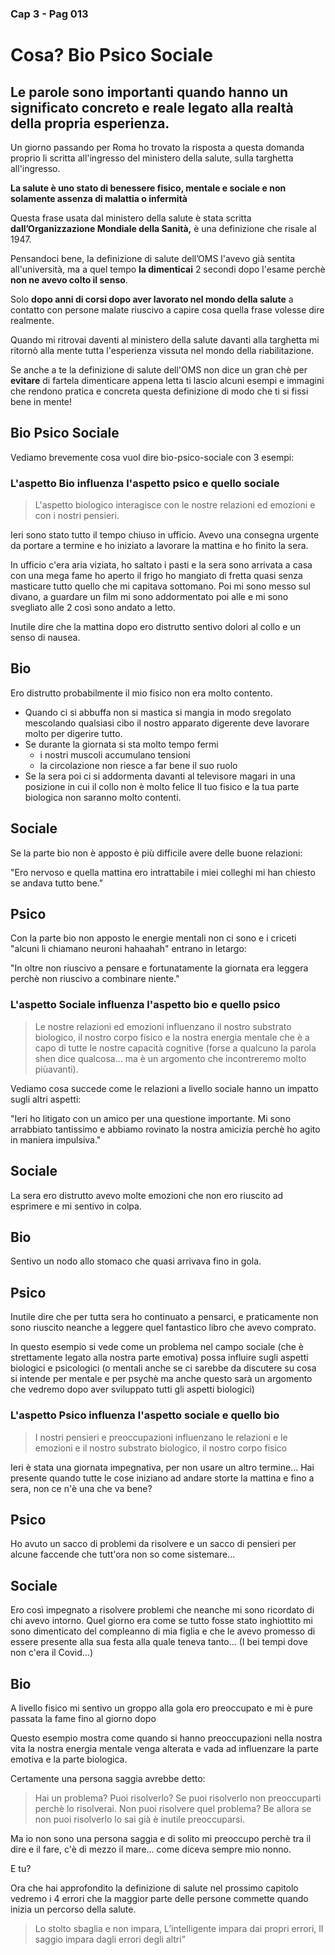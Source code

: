 ### Cap 3 - Pag 013


# Cosa? Bio Psico Sociale 
## Le parole sono importanti quando hanno un significato concreto e reale legato alla realtà della propria esperienza.

Un giorno passando per Roma ho trovato la risposta a questa domanda proprio li scritta all'ingresso del ministero della salute, sulla targhetta all'ingresso.

**La salute è uno stato di benessere fisico, mentale e sociale e non solamente assenza di malattia o infermità**

Questa frase usata dal ministero della salute è stata scritta **dall’Organizzazione Mondiale della Sanità,** è una definizione che risale al 1947.

Pensandoci bene, la definizione di salute dell’OMS l'avevo già sentita all'università, ma a quel tempo **la dimenticai** 2 secondi dopo l'esame perchè **non ne avevo colto il senso**.

Solo **dopo anni di corsi dopo aver lavorato nel mondo della salute** a contatto con persone malate riuscivo a capire cosa quella frase volesse dire realmente.

Quando mi ritrovai daventi al ministero della salute davanti alla targhetta mi ritornò alla mente tutta l'esperienza vissuta nel mondo della riabilitazione.

Se anche a te la definizione di salute dell'OMS non dice un gran chè per **evitare** di fartela dimenticare appena letta ti lascio alcuni esempi e immagini che rendono pratica e concreta questa definizione di modo che ti si fissi bene in mente!


## Bio Psico Sociale

Vediamo brevemente cosa vuol dire bio-psico-sociale con 3 esempi:

### L'aspetto Bio influenza l'aspetto psico e quello sociale

> L'aspetto biologico interagisce con le nostre relazioni ed emozioni e con i nostri pensieri.

Ieri sono stato tutto il tempo chiuso in ufficio. Avevo una consegna urgente da portare a termine e ho iniziato a lavorare la mattina e ho finito la sera.

In ufficio c'era aria viziata, ho saltato i pasti e la sera sono arrivata a casa con una mega fame ho aperto il frigo ho mangiato di fretta quasi senza masticare tutto quello che mi capitava sottomano.
Poi mi sono messo sul divano, a guardare un film mi sono addormentato poi alle e mi sono svegliato alle 2 così sono andato a letto.

Inutile dire che la mattina dopo ero distrutto sentivo dolori al collo e un senso di nausea.

## Bio

Ero distrutto probabilmente il mio fisico non era molto contento. 
- Quando ci si abbuffa non si mastica si mangia in modo sregolato mescolando qualsiasi cibo il nostro apparato digerente deve lavorare molto per digerire tutto. 
- Se durante la giornata si sta molto tempo fermi 
    - i nostri muscoli accumulano tensioni 
    - la circolazione non riesce a far bene il suo ruolo
- Se la sera poi ci si addormenta davanti al televisore magari in una posizione in cui il collo non è molto felice
Il tuo fisico e la tua parte biologica non saranno molto contenti.
   
 
## Sociale
Se la parte bio non è apposto è più difficile avere delle buone relazioni:

"Ero nervoso e quella mattina ero intrattabile i miei colleghi mi han chiesto se andava tutto bene."

## Psico
Con la parte bio non apposto le energie mentali non ci sono e i criceti "alcuni li chiamano neuroni hahaahah" entrano in letargo:

"In oltre non riuscivo a pensare e fortunatamente la giornata era leggera perchè non riuscivo a combinare niente."


### L'aspetto Sociale influenza l'aspetto bio e quello psico

> Le nostre relazioni ed emozioni influenzano il nostro substrato biologico, il nostro corpo fisico e la nostra energia mentale che è a capo di tutte le nostre capacità cognitive (forse a qualcuno la parola shen dice qualcosa... ma è un argomento che incontreremo molto piùavanti).

Vediamo cosa succede come le relazioni a livello sociale hanno un impatto sugli altri aspetti:

"Ieri ho litigato con un amico per una questione importante. Mi sono arrabbiato tantissimo e abbiamo rovinato la nostra amicizia perchè ho agito in maniera impulsiva."

## Sociale

La sera ero distrutto avevo molte emozioni che non ero riuscito ad esprimere e mi sentivo in colpa.

## Bio

Sentivo un nodo allo stomaco che quasi arrivava fino in gola.

## Psico

Inutile dire che per tutta sera ho continuato a pensarci, e praticamente non sono riuscito neanche a leggere quel fantastico libro che avevo comprato.


In questo esempio si vede come un problema nel campo sociale (che è strettamente legato alla nostra parte emotiva) possa influire sugli aspetti biologici e psicologici (o mentali anche se ci sarebbe da discutere su cosa si intende per mentale e per psychè ma anche questo sarà un argomento che vedremo dopo aver sviluppato tutti gli aspetti biologici)

### L'aspetto Psico influenza l'aspetto sociale e quello bio

> I nostri pensieri e preoccupazioni influenzano le relazioni e le emozioni e il nostro substrato biologico, il nostro corpo fisico

Ieri è stata una giornata impegnativa, per non usare un altro termine... Hai presente quando tutte le cose iniziano ad andare storte la mattina e fino a sera, non ce n'è una che va bene?

## Psico

Ho avuto un sacco di problemi da risolvere e un sacco di pensieri per alcune faccende che tutt'ora non so come sistemare... 

## Sociale

Ero così impegnato a risolvere problemi che neanche mi sono ricordato di chi avevo intorno. Quel giorno era come se tutto fosse stato inghiottito mi sono dimenticato del compleanno di mia figlia e che le avevo promesso di essere presente alla sua festa alla quale teneva tanto... (I bei tempi dove non c'era il Covid...)

## Bio

A livello fisico mi sentivo un groppo alla gola ero preoccupato e mi è pure passata la fame fino al giorno dopo

Questo esempio mostra come quando si hanno preoccupazioni nella nostra vita la nostra energia mentale venga alterata e vada ad influenzare la parte emotiva e la parte biologica. 

Certamente una persona saggia avrebbe detto:

> Hai un problema? Puoi risolverlo?
> Se puoi risolverlo non preoccuparti perchè lo risolverai.
> Non puoi risolvere quel problema? Be allora se non puoi risolverlo lo sai già è inutile preoccuparsi.

Ma io non sono una persona saggia e di solito mi preoccupo perchè tra il dire e il fare, c'è di mezzo il mare... come diceva sempre mio nonno.

E tu?

Ora che hai approfondito la definizione di salute nel prossimo capitolo vedremo i 4 errori che la maggior parte delle persone commette quando inizia un percorso della salute.

> Lo stolto sbaglia e non impara,
L’intelligente impara dai propri errori,
Il saggio impara dagli errori degli altri”



<!--stackedit_data:
eyJoaXN0b3J5IjpbNDE2MjExNzE5XX0=
-->

